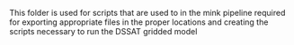 This folder is used for scripts that are used to in the mink pipeline required for exporting appropriate files in the proper locations and creating the scripts necessary to run the DSSAT gridded model
